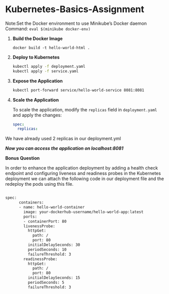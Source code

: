 # Kubernetes-Basics-Assignment  

Note:Set the Docker environment to use Minikube’s Docker daemon  
Command: ``` eval $(minikube docker-env) ```

1. **Build the Docker Image**

    ```
    docker build -t hello-world-html .
    ```

2. **Deploy to Kubernetes**

    ```bash
    kubectl apply -f deployment.yaml
    kubectl apply -f service.yaml
    ```

3. **Expose the Application**

      ```bash
      kubectl port-forward service/hello-world-service 8081:8081
      ```
4. **Scale the Application**

    To scale the application, modify the `replicas` field in `deployment.yaml` and apply the changes:

    ```yaml
    spec:
      replicas: 
    ```
We have already used 2 replicas in our deployment.yml

***Now you can access the application on localhost:8081***

**Bonus Question**

In order to enhance the application deployment by adding a health check endpoint and configuring liveness and readiness probes in the Kubernetes deployment we can attach the following code in our deployment file and the redeploy the pods using this file.

```DockerFile

spec:
      containers:
      - name: hello-world-container
        image: your-dockerhub-username/hello-world-app:latest
        ports:
        - containerPort: 80
        livenessProbe:
          httpGet:
            path: /
            port: 80
          initialDelaySeconds: 30
          periodSeconds: 10
          failureThreshold: 3
        readinessProbe:
          httpGet:
            path: /
            port: 80
          initialDelaySeconds: 15
          periodSeconds: 5
          failureThreshold: 3
```


    
